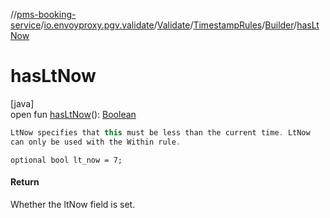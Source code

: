 //[pms-booking-service](../../../../../index.md)/[io.envoyproxy.pgv.validate](../../../index.md)/[Validate](../../index.md)/[TimestampRules](../index.md)/[Builder](index.md)/[hasLtNow](has-lt-now.md)

# hasLtNow

[java]\
open fun [hasLtNow](has-lt-now.md)(): [Boolean](https://kotlinlang.org/api/core/kotlin-stdlib/kotlin/-boolean/index.html)

```kotlin
LtNow specifies that this must be less than the current time. LtNow
can only be used with the Within rule.

```
`optional bool lt_now = 7;`

#### Return

Whether the ltNow field is set.